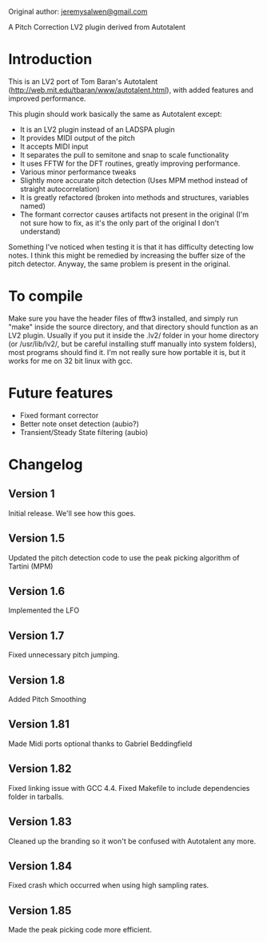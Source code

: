 Original author: jeremysalwen@gmail.com

A Pitch Correction LV2 plugin derived from Autotalent

# Introduction

This is an LV2 port of Tom Baran's Autotalent (http://web.mit.edu/tbaran/www/autotalent.html), with added features and improved performance.

This plugin should work basically the same as Autotalent except:

-   It is an LV2 plugin instead of an LADSPA plugin
-   It provides MIDI output of the pitch
-   It accepts MIDI input
-   It separates the pull to semitone and snap to scale functionality
-   It uses FFTW for the DFT routines, greatly improving performance.
-   Various minor performance tweaks
-   Slightly more accurate pitch detection (Uses MPM method instead of straight autocorrelation)
-   It is greatly refactored (broken into methods and structures, variables named)
-   The formant corrector causes artifacts not present in the original (I'm not sure how to fix, as it's the only part of the original I don't understand)

Something I've noticed when testing it is that it has difficulty detecting low notes. I think this might be remedied by increasing the buffer size of the pitch detector. Anyway, the same problem is present in the original.

# To compile

Make sure you have the header files of fftw3 installed, and simply run "make" inside the source directory, and that directory should function as an LV2 plugin. Usually if you put it inside the .lv2/ folder in your home directory (or /usr/lib/lv2/, but be careful installing stuff manually into system folders), most programs should find it. I'm not really sure how portable it is, but it works for me on 32 bit linux with gcc.

# Future features

-   Fixed formant corrector
-   Better note onset detection (aubio?)
-   Transient/Steady State filtering (aubio)

# Changelog

## Version 1

Initial release. We'll see how this goes.

## Version 1.5

Updated the pitch detection code to use the peak picking algorithm of Tartini (MPM)

## Version 1.6

Implemented the LFO

## Version 1.7

Fixed unnecessary pitch jumping.

## Version 1.8

Added Pitch Smoothing

## Version 1.81

Made Midi ports optional thanks to Gabriel Beddingfield

## Version 1.82

Fixed linking issue with GCC 4.4. Fixed Makefile to include dependencies folder in tarballs.

## Version 1.83

Cleaned up the branding so it won't be confused with Autotalent any more.

## Version 1.84

Fixed crash which occurred when using high sampling rates.

## Version 1.85

Made the peak picking code more efficient.
